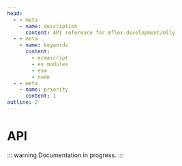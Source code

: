 ```yaml
---
head:
  - - meta
    - name: description
      content: API reference for @flex-development/mlly
  - - meta
    - name: keywords
      content:
        - ecmascript
        - es modules
        - esm
        - node
  - - meta
    - name: priority
      content: 1
outline: 2
---
```


# API

::: warning
Documentation in progress.
:::

<script setup lang="ts">
import { useData } from 'vitepress'
import type ThemeConfig from '../.vitepress/theme/config'
import type Documentation from '../.vitepress/theme/documentation'

const { site } = useData<ThemeConfig>()
const { documentation } = site.value.themeConfig

/**
 * Documentation objects.
 *
 * @const {Documentation[]} docs
 */
const docs: Documentation[] = documentation.filter(doc => {
  return /src\/lib\/[\w-]+\.ts$/.test(doc.file)
})
</script>

<Doc v-for="doc in docs" :doc="doc.doc" :key="doc.file" />
